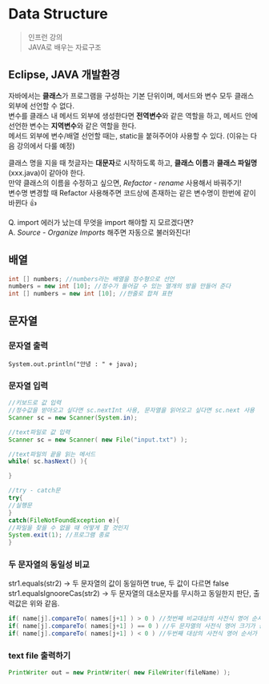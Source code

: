# Data Structure
> 인프런 강의  
> JAVA로 배우는 자료구조

## Eclipse, JAVA 개발환경

자바에서는 **클래스**가 프로그램을 구성하는 기본 단위이며, 메서드와 변수 모두 클래스 외부에 선언할 수 없다.  
변수를 클래스 내 메서드 외부에 생성한다면 **전역변수**와 같은 역할을 하고, 메서드 안에 선언한 변수는 **지역변수**와 같은 역할을 한다.  
메서드 외부에 변수/배열 선언할 때는, static을 붙혀주어야 사용할 수 있다. (이유는 다음 강의에서 다룰 예정)  

클래스 명을 지을 때 첫글자는 **대문자**로 시작하도록 하고, **클래스 이름**과 **클래스 파일명**(xxx.java)이 같아야 한다.  
만약 클래스의 이름을 수정하고 싶으면, *Refactor - rename* 사용해서 바꿔주기!  
변수명 변경할 때 Refactor 사용해주면 코드상에 존재하는 같은 변수명이 한번에 같이 바뀐다 :thumbsup:  

Q. import 에러가 났는데 무엇을 import 해야할 지 모르겠다면?  
A. *Source - Organize Imports* 해주면 자동으로 불러와진다!  

## 배열
```java
int [] numbers; //numbers라는 배열을 정수형으로 선언
numbers = new int [10]; //정수가 들어갈 수 있는 열개의 방을 만들어 준다
int [] numbers = new int [10]; //한줄로 합쳐 표현
```

## 문자열
### 문자열 출력
`System.out.println("안녕 : " + java);`
### 문자열 입력
```java
//키보드로 값 입력
//정수값을 받아오고 싶다면 sc.nextInt 사용, 문자열을 읽어오고 싶다면 sc.next 사용
Scanner sc = new Scanner(System.in);

//text파일로 값 입력
Scanner sc = new Scanner( new File("input.txt") );

//text파일의 끝을 읽는 메서드
while( sc.hasNext() ){

}

//try - catch문
try{
//실행문
}
catch(FileNotFoundException e){
//파일을 찾을 수 없을 때 어떻게 할 것인지
System.exit(1); //프로그램 종료
}
```
### 두 문자열의 동일성 비교
str1.equals(str2) -> 두 문자열의 값이 동일하면 true, 두 값이 다르면 false  
str1.equalsIgnooreCas(str2) → 두 문자열의 대소문자를 무시하고 동일한지 판단, 출력값은 위와 같음.    
```java
if( name[j].compareTo( names[j+1] ) > 0 ) //첫번째 비교대상의 사전식 영어 순서가 더 높으면
if( name[j].compareTo( names[j+1] ) == 0 ) //두 문자열의 사전식 영어 크기가 동일하면( a == a)
if( name[j].compareTo( names[j+1] ) < 0 ) //두번째 대상의 사전식 영어 순서가 더 높으면
```
### text file 출력하기
```java
PrintWriter out = new PrintWriter( new FileWriter(fileName) ); 
```





